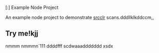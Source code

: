  [:] Example Node Project

An example node project to demonstrate [srcclr](https://www.srcclr.com) scans.dddllklkddccm,,
## Try me!kjj
nmmm
nmmmn`111
ddddfff
scdwaaaddddddd
xsdx
